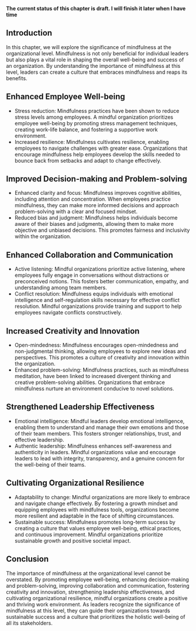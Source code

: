 **The current status of this chapter is draft. I will finish it later when I have time**

Introduction
------------

In this chapter, we will explore the significance of mindfulness at the organizational level. Mindfulness is not only beneficial for individual leaders but also plays a vital role in shaping the overall well-being and success of an organization. By understanding the importance of mindfulness at this level, leaders can create a culture that embraces mindfulness and reaps its benefits.

Enhanced Employee Well-being
----------------------------

* Stress reduction: Mindfulness practices have been shown to reduce stress levels among employees. A mindful organization prioritizes employee well-being by promoting stress management techniques, creating work-life balance, and fostering a supportive work environment.
* Increased resilience: Mindfulness cultivates resilience, enabling employees to navigate challenges with greater ease. Organizations that encourage mindfulness help employees develop the skills needed to bounce back from setbacks and adapt to change effectively.

Improved Decision-making and Problem-solving
--------------------------------------------

* Enhanced clarity and focus: Mindfulness improves cognitive abilities, including attention and concentration. When employees practice mindfulness, they can make more informed decisions and approach problem-solving with a clear and focused mindset.
* Reduced bias and judgment: Mindfulness helps individuals become aware of their biases and judgments, allowing them to make more objective and unbiased decisions. This promotes fairness and inclusivity within the organization.

Enhanced Collaboration and Communication
----------------------------------------

* Active listening: Mindful organizations prioritize active listening, where employees fully engage in conversations without distractions or preconceived notions. This fosters better communication, empathy, and understanding among team members.
* Conflict resolution: Mindfulness equips individuals with emotional intelligence and self-regulation skills necessary for effective conflict resolution. Mindful organizations provide training and support to help employees navigate conflicts constructively.

Increased Creativity and Innovation
-----------------------------------

* Open-mindedness: Mindfulness encourages open-mindedness and non-judgmental thinking, allowing employees to explore new ideas and perspectives. This promotes a culture of creativity and innovation within the organization.
* Enhanced problem-solving: Mindfulness practices, such as mindfulness meditation, have been linked to increased divergent thinking and creative problem-solving abilities. Organizations that embrace mindfulness nurture an environment conducive to novel solutions.

Strengthened Leadership Effectiveness
-------------------------------------

* Emotional intelligence: Mindful leaders develop emotional intelligence, enabling them to understand and manage their own emotions and those of their team members. This fosters stronger relationships, trust, and effective leadership.
* Authentic leadership: Mindfulness enhances self-awareness and authenticity in leaders. Mindful organizations value and encourage leaders to lead with integrity, transparency, and a genuine concern for the well-being of their teams.

Cultivating Organizational Resilience
-------------------------------------

* Adaptability to change: Mindful organizations are more likely to embrace and navigate change effectively. By fostering a growth mindset and equipping employees with mindfulness tools, organizations become more resilient and adaptable in the face of shifting circumstances.
* Sustainable success: Mindfulness promotes long-term success by creating a culture that values employee well-being, ethical practices, and continuous improvement. Mindful organizations prioritize sustainable growth and positive societal impact.

Conclusion
----------

The importance of mindfulness at the organizational level cannot be overstated. By promoting employee well-being, enhancing decision-making and problem-solving, improving collaboration and communication, fostering creativity and innovation, strengthening leadership effectiveness, and cultivating organizational resilience, mindful organizations create a positive and thriving work environment. As leaders recognize the significance of mindfulness at this level, they can guide their organizations towards sustainable success and a culture that prioritizes the holistic well-being of all its stakeholders.
